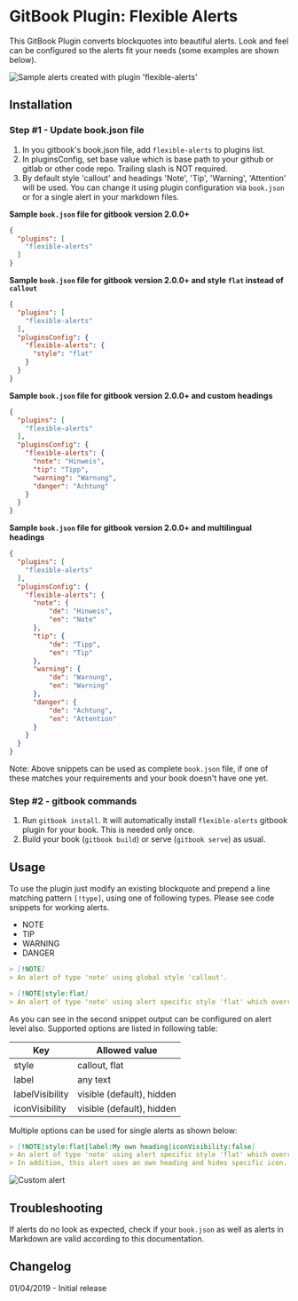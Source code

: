 # GitBook Plugin: Flexible Alerts

This GitBook Plugin converts blockquotes into beautiful alerts. Look and feel can be configured so the alerts fit your needs (some examples are shown below).

![Sample alerts created with plugin 'flexible-alerts'](https://user-images.githubusercontent.com/44210522/50688702-ea774f00-1026-11e9-9281-ca615cb466f5.jpg)

## Installation

### Step #1 - Update book.json file

1. In you gitbook's book.json file, add `flexible-alerts` to plugins list.
2. In pluginsConfig, set base value which is base path to your github or gitlab or other code repo. Trailing slash is NOT required.
3. By default style 'callout' and headings 'Note', 'Tip', 'Warning', 'Attention' will be used. You can change it using plugin configuration via `book.json` or for a single alert in your markdown files.

**Sample `book.json` file for gitbook version 2.0.0+**

```json
{
  "plugins": [
    "flexible-alerts"
  ]
}
```

**Sample `book.json` file for gitbook version 2.0.0+ and style `flat` instead of `callout`**

```json
{
  "plugins": [
    "flexible-alerts"
  ],
  "pluginsConfig": {
    "flexible-alerts": {
      "style": "flat"
    }
  }
}
```

**Sample `book.json` file for gitbook version 2.0.0+ and custom headings**

```json
{
  "plugins": [
    "flexible-alerts"
  ],
  "pluginsConfig": {
    "flexible-alerts": {
      "note": "Hinweis",
      "tip": "Tipp",
      "warning": "Warnung",
      "danger": "Achtung"
    }
  }
}
```

**Sample `book.json` file for gitbook version 2.0.0+  and multilingual headings**

```json
{
  "plugins": [
    "flexible-alerts"
  ],
  "pluginsConfig": {
    "flexible-alerts": {
      "note": {
          "de": "Hinweis",
          "en": "Note"
      },
      "tip": {
          "de": "Tipp",
          "en": "Tip"
      },
      "warning": {
          "de": "Warnung",
          "en": "Warning"
      },
      "danger": {
          "de": "Achtung",
          "en": "Attention"
      }
    }
  }
}
```

Note: Above snippets can be used as complete `book.json` file, if one of these matches your requirements and your book doesn't have one yet.

### Step #2 - gitbook commands

1. Run `gitbook install`. It will automatically install `flexible-alerts` gitbook plugin for your book. This is needed only once.
2. Build your book (`gitbook build`) or serve (`gitbook serve`) as usual.

## Usage

To use the plugin just modify an existing blockquote and prepend a line matching pattern `[!type]`, using one of following types. Please see code snippets for working alerts.

* NOTE
* TIP
* WARNING
* DANGER

```markdown
> [!NOTE]
> An alert of type 'note' using global style 'callout'.
```

```markdown
> [!NOTE|style:flat]
> An alert of type 'note' using alert specific style 'flat' which overrides global style 'callout'.
```

As you can see in the second snippet output can be configured on alert level also. Supported options are listed in following table:

| Key            | Allowed value |
| --------------- | ---- |
| style | callout, flat |
| label  | any text |
| labelVisibility | visible (default), hidden |
| iconVisibility  | visible (default), hidden |

Multiple options can be used for single alerts as shown below:

```markdown
> [!NOTE|style:flat|label:My own heading|iconVisibility:false]
> An alert of type 'note' using alert specific style 'flat' which overrides global style 'callout'.
> In addition, this alert uses an own heading and hides specific icon.
```

![Custom alert](https://user-images.githubusercontent.com/44210522/50689970-04676080-102c-11e9-9cbc-8af129cb988c.png)

## Troubleshooting

If alerts do no look as expected, check if your `book.json` as well as alerts in Markdown are valid according to this documentation.

## Changelog
01/04/2019 - Initial release
